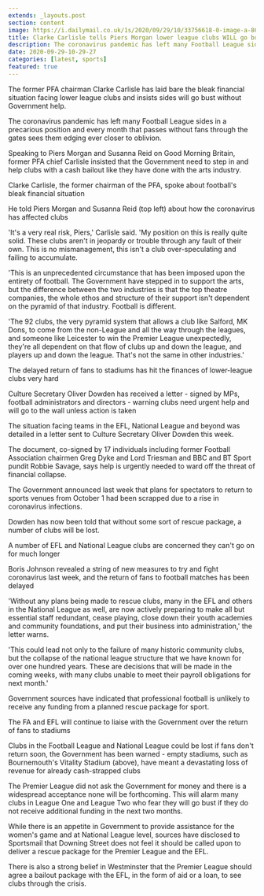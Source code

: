 ```yaml
---
extends: _layouts.post
section: content
image: https://i.dailymail.co.uk/1s/2020/09/29/10/33756618-0-image-a-86_1601371185924.jpg 
title: Clarke Carlisle tells Piers Morgan lower league clubs WILL go bust without government cash 
description: The coronavirus pandemic has left many Football League sides in a precarious position and every month that passes without fans through the gates sees them edging ever closer to oblivion. 
date: 2020-09-29-10-29-27 
categories: [latest, sports] 
featured: true 
--- 
```

The former PFA chairman Clarke Carlisle has laid bare the bleak financial situation facing lower league clubs and insists sides will go bust without Government help.

The coronavirus pandemic has left many Football League sides in a precarious position and every month that passes without fans through the gates sees them edging ever closer to oblivion.

Speaking to Piers Morgan and Susanna Reid on Good Morning Britain, former PFA chief Carlisle insisted that the Government need to step in and help clubs with a cash bailout like they have done with the arts industry.

Clarke Carlisle, the former chairman of the PFA, spoke about football's bleak financial situation

He told Piers Morgan and Susanna Reid (top left) about how the coronavirus has affected clubs

'It's a very real risk, Piers,' Carlisle said. 'My position on this is really quite solid. These clubs aren't in jeopardy or trouble through any fault of their own. This is no mismanagement, this isn't a club over-speculating and failing to accumulate. 

'This is an unprecedented circumstance that has been imposed upon the entirety of football. The Government have stepped in to support the arts, but the difference between the two industries is that the top theatre companies, the whole ethos and structure of their support isn't dependent on the pyramid of that industry. Football is different. 

'The 92 clubs, the very pyramid system that allows a club like Salford, MK Dons, to come from the non-League and all the way through the leagues, and someone like Leicester to win the Premier League unexpectedly, they're all dependent on that flow of clubs up and down the league, and players up and down the league. That's not the same in other industries.'

The delayed return of fans to stadiums has hit the finances of lower-league clubs very hard

Culture Secretary Oliver Dowden has received a letter - signed by MPs, football administrators and directors - warning clubs need urgent help and will go to the wall unless action is taken

The situation facing teams in the EFL, National League and beyond was detailed in a letter sent to Culture Secretary Oliver Dowden this week.

The document, co-signed by 17 individuals including former Football Association chairmen Greg Dyke and Lord Triesman and BBC and BT Sport pundit Robbie Savage, says help is urgently needed to ward off the threat of financial collapse.

The Government announced last week that plans for spectators to return to sports venues from October 1 had been scrapped due to a rise in coronavirus infections. 

Dowden has now been told that without some sort of rescue package, a number of clubs will be lost.

A number of EFL and National League clubs are concerned they can't go on for much longer

Boris Johnson revealed a string of new measures to try and fight coronavirus last week, and the return of fans to football matches has been delayed

'Without any plans being made to rescue clubs, many in the EFL and others in the National League as well, are now actively preparing to make all but essential staff redundant, cease playing, close down their youth academies and community foundations, and put their business into administration,' the letter warns.

'This could lead not only to the failure of many historic community clubs, but the collapse of the national league structure that we have known for over one hundred years. These are decisions that will be made in the coming weeks, with many clubs unable to meet their payroll obligations for next month.'

Government sources have indicated that professional football is unlikely to receive any funding from a planned rescue package for sport. 

The FA and EFL will continue to liaise with the Government over the return of fans to stadiums

Clubs in the Football League and National League could be lost if fans don't return soon, the Government has been warned - empty stadiums, such as Bournemouth's Vitality Stadium (above), have meant a devastating loss of revenue for already cash-strapped clubs

The Premier League did not ask the Government for money and there is a widespread acceptance none will be forthcoming. This will alarm many clubs in League One and League Two who fear they will go bust if they do not receive additional funding in the next two months. 

While there is an appetite in Government to provide assistance for the women's game and at National League level, sources have disclosed to Sportsmail that Downing Street does not feel it should be called upon to deliver a rescue package for the Premier League and the EFL.

There is also a strong belief in Westminster that the Premier League should agree a bailout package with the EFL, in the form of aid or a loan, to see clubs through the crisis.


